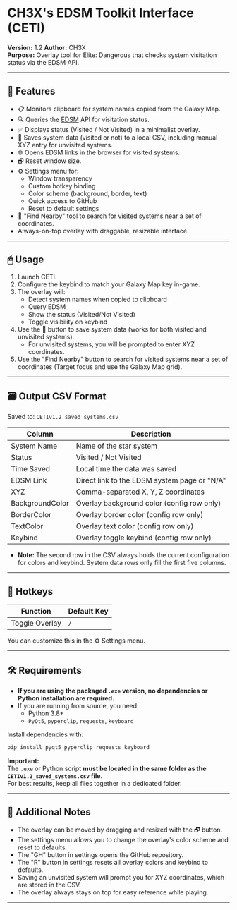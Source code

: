 # CH3X's EDSM Toolkit Interface (CETI)

**Version:** 1.2 
**Author:** CH3X  
**Purpose:** Overlay tool for Elite: Dangerous that checks system visitation status via the EDSM API.

---

## 🚀 Features

- 📋 Monitors clipboard for system names copied from the Galaxy Map.
- 🔍 Queries the [EDSM](https://www.edsm.net/) API for visitation status.
- ✅ Displays status (Visited / Not Visited) in a minimalist overlay.
- 💾 Saves system data (visited or not) to a local CSV, including manual XYZ entry for unvisited systems.
- 🌐 Opens EDSM links in the browser for visited systems.
- 🗗 Reset window size.
- ⚙️ Settings menu for:
  - Window transparency
  - Custom hotkey binding
  - Color scheme (background, border, text)
  - Quick access to GitHub
  - Reset to default settings
- 🔎 "Find Nearby" tool to search for visited systems near a set of coordinates.
- Always-on-top overlay with draggable, resizable interface.

---

## 🖱 Usage

1. Launch CETI.
2. Configure the keybind to match your Galaxy Map key in-game.
3. The overlay will:
   - Detect system names when copied to clipboard
   - Query EDSM
   - Show the status (Visited/Not Visited)
   - Toggle visibility on keybind
4. Use the 💾 button to save system data (works for both visited and unvisited systems).
   - For unvisited systems, you will be prompted to enter XYZ coordinates.
5. Use the "Find Nearby" button to search for visited systems near a set of coordinates (Target focus and use the Galaxy Map grid).

---

## 🗃 Output CSV Format

Saved to: `CETIv1.2_saved_systems.csv`

| Column           | Description                                 |
|------------------|---------------------------------------------|
| System Name      | Name of the star system                     |
| Status           | Visited / Not Visited                       |
| Time Saved       | Local time the data was saved               |
| EDSM Link        | Direct link to the EDSM system page or "N/A"|
| XYZ              | Comma-separated X, Y, Z coordinates         |
| BackgroundColor  | Overlay background color (config row only)  |
| BorderColor      | Overlay border color (config row only)      |
| TextColor        | Overlay text color (config row only)        |
| Keybind          | Overlay toggle keybind (config row only)    |

- **Note:** The second row in the CSV always holds the current configuration for colors and keybind. System data rows only fill the first five columns.

---

## 🧩 Hotkeys

| Function        | Default Key |
|-----------------|-------------|
| Toggle Overlay  |     `/`     |

You can customize this in the ⚙️ Settings menu.

---

## 🛠 Requirements

- **If you are using the packaged `.exe` version, no dependencies or Python installation are required.**
- If you are running from source, you need:
  - Python 3.8+
  - `PyQt5`, `pyperclip`, `requests`, `keyboard`

Install dependencies with:

```bash
pip install pyqt5 pyperclip requests keyboard
```

**Important:**  
The `.exe` or Python script **must be located in the same folder as the `CETIv1.2_saved_systems.csv` file**.  
For best results, keep all files together in a dedicated folder.

---

## 📝 Additional Notes

- The overlay can be moved by dragging and resized with the 🗗 button.
- The settings menu allows you to change the overlay's color scheme and reset to defaults.
- The "GH" button in settings opens the GitHub repository.
- The "R" button in settings resets all overlay colors and keybind to defaults.
- Saving an unvisited system will prompt you for XYZ coordinates, which are stored in the CSV.
- The overlay always stays on top for easy reference while playing.

---
